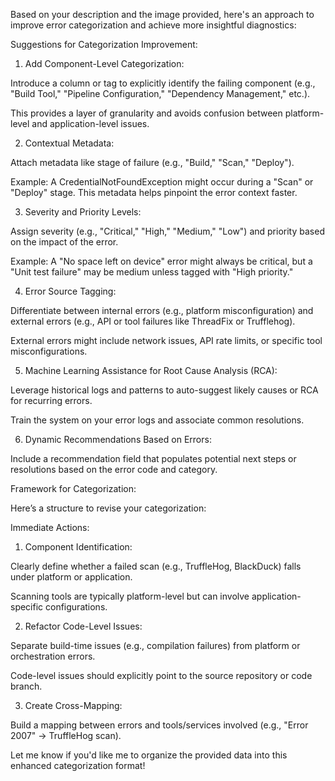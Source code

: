 Based on your description and the image provided, here's an approach to improve error categorization and achieve more insightful diagnostics:

Suggestions for Categorization Improvement:

1. Add Component-Level Categorization:

Introduce a column or tag to explicitly identify the failing component (e.g., "Build Tool," "Pipeline Configuration," "Dependency Management," etc.).

This provides a layer of granularity and avoids confusion between platform-level and application-level issues.



2. Contextual Metadata:

Attach metadata like stage of failure (e.g., "Build," "Scan," "Deploy").

Example: A CredentialNotFoundException might occur during a "Scan" or "Deploy" stage. This metadata helps pinpoint the error context faster.



3. Severity and Priority Levels:

Assign severity (e.g., "Critical," "High," "Medium," "Low") and priority based on the impact of the error.

Example: A "No space left on device" error might always be critical, but a "Unit test failure" may be medium unless tagged with "High priority."



4. Error Source Tagging:

Differentiate between internal errors (e.g., platform misconfiguration) and external errors (e.g., API or tool failures like ThreadFix or Trufflehog).

External errors might include network issues, API rate limits, or specific tool misconfigurations.



5. Machine Learning Assistance for Root Cause Analysis (RCA):

Leverage historical logs and patterns to auto-suggest likely causes or RCA for recurring errors.

Train the system on your error logs and associate common resolutions.



6. Dynamic Recommendations Based on Errors:

Include a recommendation field that populates potential next steps or resolutions based on the error code and category.




Framework for Categorization:

Here’s a structure to revise your categorization:

Immediate Actions:

1. Component Identification:

Clearly define whether a failed scan (e.g., TruffleHog, BlackDuck) falls under platform or application.

Scanning tools are typically platform-level but can involve application-specific configurations.



2. Refactor Code-Level Issues:

Separate build-time issues (e.g., compilation failures) from platform or orchestration errors.

Code-level issues should explicitly point to the source repository or code branch.



3. Create Cross-Mapping:

Build a mapping between errors and tools/services involved (e.g., "Error 2007" → TruffleHog scan).




Let me know if you'd like me to organize the provided data into this enhanced categorization format!

